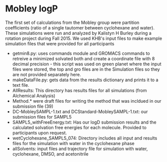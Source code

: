 # Mobley logP

The first set of calculations from the Mobley group were partition coefficients (ratio of a single tautomer between cyclohexane and water). These simulations were run and analyzed by Kalistyn H Burley during a rotation project during Fall 2015. 
We used KHB's input files to make example simulation files that were provided for all participants

 

* getmin8.py: uses commands module and GROMACS commands to retreive a minimized solvated both and create a coordinate file with 8 decimal precision - this script was used on green planet where the input files were stored, the top and gro files are in the Simulation files so they are not provided separately here.  
* makeDataFile.py: gets data from the results dictionary and prints it to a text file. 
* AllResults: This directory has results files for all simulations (from Alchemical Analysis)  
* Method.* were draft files for writing the method that was incldued in our submission file (39)
* DC-MobleySAMPL-1.txt and DCStandard-MobleySAMPL-1.txt: our submission files for SAMPL5
* SAMPL5_withFreeEnergy.txt: Has our logD submission results and the calculated solvation free energies for each molecule. Provided to participants upon request. 
* wetCyclohexane_SAMPL5_074: Directory includes all input and results files for the simulation with water in the cyclohexane phase
* allSolvents: input files and trajectory file for simulation with water, cyclohexane, DMSO, and acetonitrile
